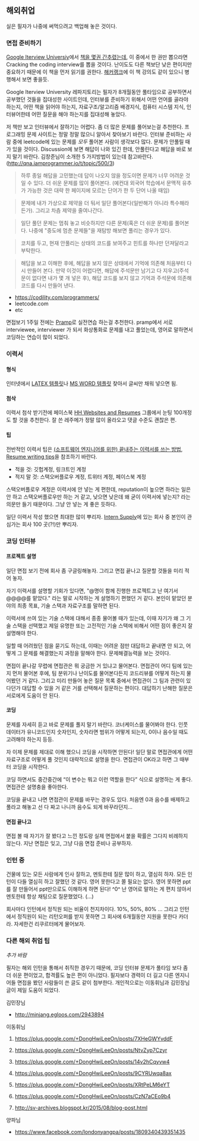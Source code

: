 ## 해외취업

실은 필자가 나중에 써먹으려고 백업해 놓은 것이다.

### 면접 준비하기

[Google Iterview Universiy](https://github.com/jwasham/google-interview-university)에서 [책을 몇권 간추렸는데](https://github.com/jwasham/google-interview-university#book-list), 이 중에서 한 권만 뽑으라면 Cracking the coding interview를 뽑을 것이다. 난이도도 다른 책보단 낮은 편이지만 중요하기 때문에 이 책을 먼저 읽기를 권한다. [해커랭크](https://www.hackerrank.com/)에 이 책 강의도 같이 있으니 병행해서 보면 좋을듯.

Google Iterview University 레파지토리는 필자가 8개월동안 풀타임으로 공부하면서 공부했던 것들을 집대성한 사이트인데, 인터뷰를 준비하기 위해서 어떤 언어를 골라야 하는지, 어떤 책을 읽어야 하는지, 자료구조/알고리즘 배경지식, 컴퓨터 시스템 지식, 인터뷰어한테 어떤 질문을 해야 하는지를 집대성해 놓았다.

저 책만 보고 인터뷰에서 잘하기는 어렵다. 좀 더 많은 문제를 풀어보는걸 추천한다. 프로그래밍 문제 사이트는 정말 정말 많으니 알아서 찾아보기 바란다. 인터뷰 준비하는 사람 중에 leetcode에 있는 문제를 *모두* 풀어본 사람이 생각보다 많다.
문제가 안풀릴 때가 있을 것이다. Discussion에 보면 해답이 나와 있긴 한데, 안풀린다고 해답을 바로 보지 말기 바란다. 김창준님이 소개한 5 가지방법이 있는데 참고바란다. (http://qna.iamprogrammer.io/t/topic/500/3)

>    하루 종일 해답을 고민했는데 답이 나오지 않을 정도이면 문제가 너무 어려운 것일 수 있다. 더 쉬운 문제를 많이 풀어본다. (예컨대 외국어 학습에서 문맥적 유추가 가능한 것은 대략 한 페이지에 모르는 단어가 한 두 단어 나올 때임)

>    문제에 내가 가상으로 제약을 더 둬서 일단 풀어본다(일반해가 아니라 특수해라든가). 그리고 차츰 제약을 줄여나간다.

>    일단 풀던 문제는 멈춰 놓고 비슷하지만 다른 문제(혹은 더 쉬운 문제)를 풀어본다. 나중에 "중도에 멈춘 문제들"을 재탐방 해보면 풀리는 경우가 있다.

>    코치를 두고, 현재 안풀리는 상태의 코드를 보여주고 힌트를 하나만 던져달라고 부탁한다.

>    해답을 보고 이해한 후에, 해답을 보지 않은 상태에서 기억에 의존해 처음부터 다시 만들어 본다. 만약 이것이 어렵다면, 해답에 주석문만 남기고 다 지우고(주석문이 없다면 내가 몇 개 넣은 후), 해답 코드를 보지 않고 기억과 주석문에 의존해 코드를 다시 만들어 낸다.
 

* https://codility.com/programmers/
* leetcode.com
*  etc

면접보기 1주일 전에는 [Pramp](https://www.pramp.com/)로 실전연습 하는걸 추천한다.
pramp에서 서로 interviewee, interviewer 가 되서 화상통화로 문제를 내고 풀었는데, 영어로 말하면서 코딩하는 연습이 많이 되었다.


### 이력서

#### 형식

인터넷에서 [LATEX 템플릿](https://www.sharelatex.com/templates/cv-or-resume)나 [MS WORD 템플릿](https://templates.office.com/en-us/Resumes-and-Cover-Letters) 찾아서 글씨만 채워 넣으면 됨.

#### 첨삭

이력서 첨삭 받기전에 페이스북 [HH Websites and Resumes](https://www.facebook.com/groups/1487708811477672/) 그룹에서 눈팅 100개정도 할 것을 추천한다. 잘 쓴 레주메가 정말 많이 올라오고 댓글 수준도 괜찮은 편.

#### 팁

전반적인 이력서 팁은 [(소프트웨어 엔지니어를 위한) 끝내주는 이력서를 쓰는 방법](http://www.haeyounglee.com/post/41769497481/how-to-write-a-killer-resume#.WAzkvdz_rVq), [Resume writing tips](http://www.dailywritingtips.com/resume-writing-tips/)을 참조하기 바란다.

* 적을 것: 깃헙계정, 링크트인 계정
* 적지 말 것: 스택오버플로우 계정, 트위터 계정, 페이스북 계정

스택오버플로우 계정은 이력서에 안 넣는 게 편한데, reputation이 높으면 하라는 일은 안 하고 스택오버플로우만 하는 거 같고, 낮으면 낮은데 왜 굳이 이력서에 넣는지? 라는 의문만 들기 때문이다. 그냥 안 넣는 게 좋은 듯하다.

일단 이력서 작성 했으면 최대한 많이 뿌리자. [Intern Supply](http://www.intern.supply/)에 있는 회사 중 본인이 관심가는 회사 100 곳(?!)만 뿌리자.

### 코딩 인터뷰

#### 프로젝트 설명

일단 면접 보기 전에 회사 좀 구글링해놓자. 그리고 면접 끝나고 질문할 것들을 미리 적어 놓자.

자기 이력서를 설명할 기회가 있다면, "@명이 함께 진행한 프로젝트고 난 여기서 @@@@를 맡았다." 라는 말로 시작하는 게 설명하기 편했던 거 같다. 본인이 맡았던 분야의 최종 목표, 기술 스택과 자료구조를 말하면 된다.

이력서에 쓰여 있는 기술 스택에 대해서 종종 물어볼 때가 있는데, 이때 자기가 왜 그 기술 스택을 선택했고 제일 유명한 또는 고전적인 기술 스택에 비해서 어떤 점이 좋은지 잘 설명해야 한다.

일할 때 어려웠던 점을 묻기도 하는데, 이때는 어려운 점만 대답하고 끝내면 안 되고, 어떻게 그 문제를 해결했는지 과정을 말해야 한다. 문제해결능력을 보는 것이다.

면접이 끝나갈 무렵에 면접관은 뭐 궁금한 거 있냐고 물어본다. 면접관이 어디 팀에 있는지 먼저 물어본 후에, 팀 분위기나 난이도를 물어본다든지 코드리뷰를 어떻게 하는지 물어봤던 거 같다. 그리고 미리 만들어 놓은 질문 목록 중에서 면접관이 그 팀과 관련이 있다던가 대답할 수 있을 거 같은 거를 선택해서 질문하는 편이다. 대답하기 난해한 질문은 서로에게 도움이 안 된다.

#### 코딩

문제를 자세히 듣고 바로 문제를 풀지 말기 바란다. 코너케이스를 물어봐야 한다. 인풋 데이터가 유니코드인지 숫자인지, 숫자라면 범위가 어떻게 되는지, 0이나 음수일 때도 고려해야 하는지 등등.

자 이제 문제를 제대로 이해 했으니 코딩을 시작하면 안된다! 일단 말로 면접관에게  어떤 자료구조로 어떻게 풀 것인지 대략적으로 설명을 한다. 면접관이 OK라고 하면 그 때부터 코딩을 시작한다.

코딩 하면서도 중간중간에 “이 변수는 뭐고 이런 역할을 한다” 식으로 설명하는 게 좋다. 면접관은 설명충을 좋아한다.

코딩을 끝내고 나면 면접관이 문제를 바꾸는 경우도 있다. 처음엔 0과 음수를 배제하고 풀라고 해놓고 선 다 짜고 나니까 음수도 되게 바꾸라던지…

#### 면접 끝나고

면접 볼 때 자기가 잘 봤다고 느낀 정도랑 실제 면접에서 붙을 확률은 그다지 비례하지 않는다. 지난 면접은 잊고, 그냥 다음 면접 준비나 공부하자.

### 인턴 중

건물에 있는 모든 사람에게 인사 잘하고, 멘토한테 질문 많이 하고, 열심히 하자. 모든 인턴이 다들 열심히 하고 잘했던 것 같다. 영어 못한다고 쫄 필요는 없다. 영어 못하면 ppt를 잘 만들어서 ppt만으로도 이해하게 하면 된다! ^0^ 난 영어로 말하는 게 편치 않아서 멘토한테 항상 채팅으로 질문했었다. (…)

회사마다 인턴에서 정직원 되는 비율이 천지차이다. 10%, 50%, 80% … 그리고 인턴에서 정직원이 되는 리턴오퍼를 받지 못하면 그 회사에 6개월동안 지원을 못한다 카더라. 자세한건 리쿠르터에게 물어보자.

### 다른 해외 취업 팁

*추가 바람*

필자는 해외 인턴을 통해서 취직한 경우기 때문에, 코딩 인터뷰 문제가 풀타임 보다 좀 더 쉬운 편이었고, 합격률도 높은 편이 아니었다. 필자보다 경력이 더 길고 다른 엔지니어들 면접을 봤던 사람들이 쓴 글도 같이 첨부한다. 개인적으로는 이동휘님과 김민장님 글이 제일 도움이 되었다.

김민장님

* http://minjang.egloos.com/2943894
 
이동휘님

1. https://plus.google.com/+DongHwiLeeOn/posts/7XHeGWYvddF

2. https://plus.google.com/+DongHwiLeeOn/posts/NtvZyp7Czyr

3. https://plus.google.com/+DongHwiLeeOn/posts/14v2hCqyvw4

4. https://plus.google.com/+DongHwiLeeOn/posts/9CYRUwqa8ax

5. https://plus.google.com/+DongHwiLeeOn/posts/XRtPeLM6eYT

6. https://plus.google.com/+DongHwiLeeOn/posts/CzN7aCEo9b4

7. http://sv-archives.blogspot.kr/2015/08/blog-post.html

양파님 

* https://www.facebook.com/londonyangpa/posts/1809340439351435

